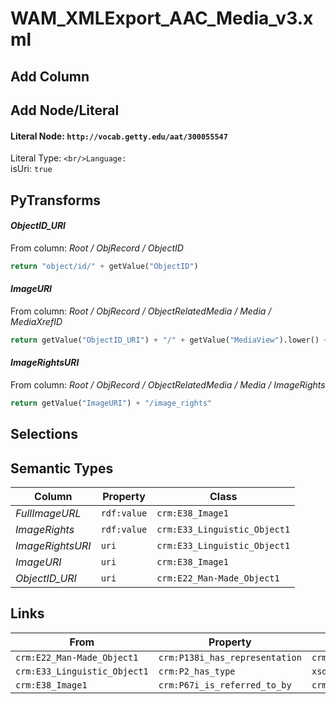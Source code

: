 # WAM_XMLExport_AAC_Media_v3.xml

## Add Column

## Add Node/Literal
#### Literal Node: `http://vocab.getty.edu/aat/300055547`
Literal Type: ``
<br/>Language: ``
<br/>isUri: `true`


## PyTransforms
#### _ObjectID_URI_
From column: _Root / ObjRecord / ObjectID_
``` python
return "object/id/" + getValue("ObjectID")
```

#### _ImageURI_
From column: _Root / ObjRecord / ObjectRelatedMedia / Media / MediaXrefID_
``` python
return getValue("ObjectID_URI") + "/" + getValue("MediaView").lower() + "/media/id/" + getValue("MediaXrefID")
```

#### _ImageRightsURI_
From column: _Root / ObjRecord / ObjectRelatedMedia / Media / ImageRights_
``` python
return getValue("ImageURI") + "/image_rights"
```


## Selections

## Semantic Types
| Column | Property | Class |
|  ----- | -------- | ----- |
| _FullImageURL_ | `rdf:value` | `crm:E38_Image1`|
| _ImageRights_ | `rdf:value` | `crm:E33_Linguistic_Object1`|
| _ImageRightsURI_ | `uri` | `crm:E33_Linguistic_Object1`|
| _ImageURI_ | `uri` | `crm:E38_Image1`|
| _ObjectID_URI_ | `uri` | `crm:E22_Man-Made_Object1`|


## Links
| From | Property | To |
|  --- | -------- | ---|
| `crm:E22_Man-Made_Object1` | `crm:P138i_has_representation` | `crm:E38_Image1`|
| `crm:E33_Linguistic_Object1` | `crm:P2_has_type` | `xsd:http://vocab.getty.edu/aat/300055547`|
| `crm:E38_Image1` | `crm:P67i_is_referred_to_by` | `crm:E33_Linguistic_Object1`|
